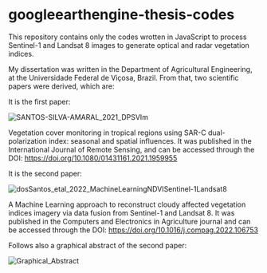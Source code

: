 # googleearthengine-thesis-codes
This repository contains only the codes wrotten in JavaScript to process Sentinel-1 and Landsat 8 images to generate optical and radar vegetation indices.

My dissertation was written in the Department of Agricultural Engineering, at the Universidade Federal de Viçosa, Brazil. From that, two scientific papers were derived, which are:

It is the first paper:

![SANTOS-SILVA-AMARAL_2021_DPSVIm](https://user-images.githubusercontent.com/52005057/160290407-0c51d7b5-7088-44bf-919b-c7646ce33ef1.jpg)

Vegetation cover monitoring in tropical regions using SAR-C dual-polarization index: seasonal and spatial influences. It was published in the International Journal of Remote Sensing, and can be accessed through the DOI: https://doi.org/10.1080/01431161.2021.1959955

It is the second paper:

![dosSantos_etal_2022_MachineLearningNDVISentinel-1Landsat8](https://user-images.githubusercontent.com/52005057/160290473-c1eb12fc-5b43-4d4b-bacc-1fc297ddc775.jpg)

A Machine Learning approach to reconstruct cloudy affected vegetation indices imagery via data fusion from Sentinel-1 and Landsat 8. It was published in the Computers and Electronics in Agriculture journal and can be accessed through the DOI: https://doi.org/10.1016/j.compag.2022.106753

Follows also a graphical abstract of the second paper:

![Graphical_Abstract](https://user-images.githubusercontent.com/52005057/160290543-9fcf0dd1-6aa5-40d9-88c9-fd5124a455f5.png)
